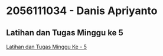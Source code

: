# 2056111034 - Danis Apriyanto

## Latihan dan Tugas Minggu ke 5

[Latihan dan Tugas Minggu Ke - 5](https://github.com/danisapriyanto/tekn-cloud-computing/blob/master/minggu-05/tugas-latihan.md)